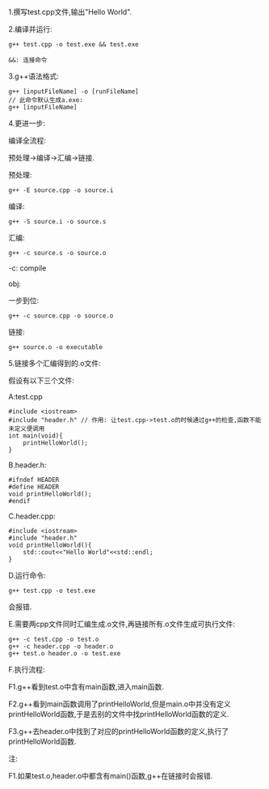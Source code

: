 1.撰写test.cpp文件,输出"Hello World".

2.编译并运行:

```
g++ test.cpp -o test.exe && test.exe

&&: 连接命令
```

3.g++语法格式:

```
g++ [inputFileName] -o [runFileName]
// 此命令默认生成a.exe:
g++ [inputFileName]
```



4.更进一步:

编译全流程:

预处理&rarr;编译&rarr;汇编&rarr;链接.

预处理:

```
g++ -E source.cpp -o source.i
```

编译:

```
g++ -S source.i -o source.s
```

汇编:

```
g++ -c source.s -o source.o
```

-c: compile

obj: 

一步到位:

```
g++ -c source.cpp -o source.o
```



链接:

```
g++ source.o -o executable
```



5.链接多个汇编得到的.o文件:

假设有以下三个文件:

A:test.cpp

```
#include <iostream>
#include "header.h" // 作用: 让test.cpp->test.o的时候通过g++的检查,函数不能未定义便调用
int main(void){
	printHelloWorld();
}
```

B.header.h:

```
#ifndef HEADER
#define	HEADER
void printHelloWorld();
#endif
```

C.header.cpp:

```
#include <iostream>
#include "header.h"
void printHelloWorld(){
	std::cout<<"Hello World"<<std::endl;
}
```

D.运行命令:

```
g++ test.cpp -o test.exe
```

会报错.

E.需要两cpp文件同时汇编生成.o文件,再链接所有.o文件生成可执行文件:

```
g++ -c test.cpp -o test.o
g++ -c header.cpp -o header.o
g++ test.o header.o -o test.exe
```

F.执行流程:

F1.g++看到test.o中含有main函数,进入main函数.

F2.g++看到main函数调用了printHelloWorld,但是main.o中并没有定义printHelloWorld函数,于是去别的文件中找printHelloWorld函数的定义.

F3.g++去header.o中找到了对应的printHelloWorld函数的定义,执行了printHelloWorld函数.



注:

F1.如果test.o,header.o中都含有main()函数,g++在链接时会报错.